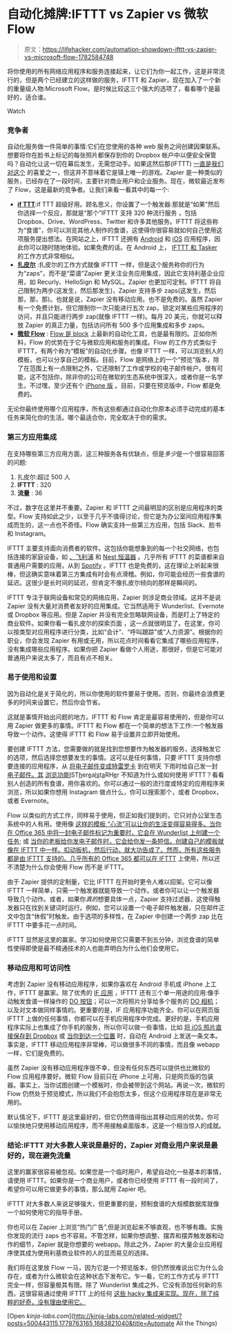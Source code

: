 # 自动化摊牌:IFTTT vs Zapier vs 微软 Flow

> 原文：<https://lifehacker.com/automation-showdown-ifttt-vs-zapier-vs-microsoft-flow-1782584748>

将你使用的所有网络应用程序和服务连接起来，让它们为你一起工作，这是非常流行的，但是两个已经建立的这样做的服务，IFTTT 和 Zapier，现在加入了一个新的重量级人物:Microsoft Flow。是时候比较这三个强大的选项了，看看哪个是最好的，适合谁。

Watch

### 竞争者

自动化服务做一件简单的事情:它们在您使用的各种 web 服务之间创建因果联系。想要将你在脸书上标记的每张照片都保存到你的 Dropbox 帐户中以便安全保管吗？自动化让这一切在幕后发生，无需您动手。如果这然后那(IFTTT) [一直是我们对这个](http://lifehacker.com/tag/ifttt) 的喜爱之一，但这并不意味着它是镇上唯一的游戏。Zapier 是一种类似的服务，已经存在了一段时间，主要针对商业用户和企业服务。现在，微软最近发布了 Flow，这是最新的竞争者。让我们来看一看其中的每一个:

*   [**if TTT**](https://ifttt.com/):if TTT 超级好用。顾名思义，你设置了一个触发器:那就是“如果”然后你选择一个反应，那就是“那个”IFTTT 支持 320 种流行服务 ，包括 Dropbox、Drive、WordPress、Twitter 和许多其他服务。IFTTT 将这些称为“食谱”，你可以浏览其他人制作的食谱，这使得你很容易就如何自己使用这项服务提出想法。在网站之上，IFTTT 还拥有 [Android](https://play.google.com/store/apps/details?id=com.ifttt.ifttt&hl=en) 和 [iOS](https://itunes.apple.com/us/app/if-by-ifttt/id660944635?mt=8) 应用程序，因此你可以随时随地体验。如果免费的话。在 Android 上， [IFTTT 和 Tasker](https://lifehacker.com/android-automation-showdown-ifttt-vs-tasker-1781835294) 的工作方式非常相似。
*   [**扎皮尔**](https://zapier.com/app/explore) :扎皮尔的工作方式就像 IFTTT 一样，但是这个服务称你的行为为“zaps”，而不是“菜谱”Zapier 更关注业务应用集成，因此它支持利基企业应用，如 Recurly、HelloSign 和 MySQL。Zapier 也更加可定制。IFTTT 将自己限制为两步(这发生，然后那发生)，Zapier 支持多步 zaps(这发生，然后那，那，那)。也就是说，Zapier 没有移动应用。也不是免费的。虽然 Zapier 有一个免费计划，但它限制你一次只能进行五次 zap，锁定对某些应用程序的访问，并且只能进行两步 zap(就像 IFTTT 一样)。每月 20 美元，你就可以释放 Zapier 的真正力量，包括访问所有 500 多个应用集成和多步 zaps。
*   [**微软 Flow**](https://flow.microsoft.com/en-us/) : [Flow 是 block](https://flow.microsoft.com/en-us/blog/welcome-to-microsoft-flow/) 上最新的自动化工具，也是最有限的。正如你所料，Flow 的优势在于它与微软应用和服务的集成。Flow 的工作方式类似于 IFTTT，有两个称为“模板”的自动化步骤。也像 IFTTT 一样，可以浏览别人的模板，也可以分享自己的模板。目前，Flow 是网络上的一个“预览”版本，除了在范围上有一点限制之外，它还限制了工作或学校的电子邮件帐户。很有可能，这不包括你，除非你的公司在微软的生态系统中很深入，或者你是一名学生。不过嘿，至少还有个 [iPhone 版](https://itunes.apple.com/us/app/microsoft-flow/id1094928825?mt=8) 。目前，只要在预览版中，Flow 都是免费的。

无论你最终使用哪个应用程序，所有这些都通过自动化你原本必须手动完成的基本任务来简化你的生活。哪个最适合你，完全取决于你的需求。

### 第三方应用集成

在支持哪些第三方应用方面，这三种服务各有优缺点，但是*多少*是一个很容易回答的问题:

1.  扎皮尔:超过 500 人
2.  **IFTTT** : 320
3.  **流量** : 36

不过，数字在这里并不重要。Zapier 和 IFTTT 之间最明显的区别是应用程序的类型。Flow 支持如此之少，以至于几乎不值得讨论，但它是为办公室间应用程序集成而生的，这一点也不奇怪。Flow 确实支持一些第三方应用，包括 Slack、脸书和 Instagram。

IFTTT 主要支持面向消费者的软件。这包括你能想象到的每一个社交网络，也包括连接的家庭设备，如 [、飞利浦](https://ifttt.com/hue) 和 [Nest 恒温器](https://ifttt.com/nest_thermostat) 。几乎所有 IFTTT 的菜谱都来自普通用户需要的应用，从到 [Spotify](https://ifttt.com/spotify) 。IFTTT 也是免费的，这在理论上听起来很棒，但这确实意味着第三方集成有时会有点滑稽。例如，你可能会经历一些食谱的延迟。这很少是长时间的延迟，但肯定不像扎皮尔倾向的那样是瞬间的。

IFTTT 专注于联网设备和常见的网络应用，Zapier 则涉足商业领域。这并不是说 Zapier 没有大量对消费者友好的应用集成。它当然适用于 Wunderlist、Evernote 或 Dropbox 等应用。但是 Zapier 并没有完全忽略联网设备，而是盯上了特定的商业软件。如果你看一看扎皮尔的探索页面 ，这一点就很明显了。在这里，你可以按类型对应用程序进行分类，比如“会计”、“呼叫跟踪”或“人力资源”。根据你的职业，你会发现 Zapier 有用或无用，所以花点时间看看它集成了哪些应用程序，没有集成哪些应用程序。如果你把 Zapier 看做个人用途，那很好，但是它可能对普通用户来说太多了，而且有点不相关。

### 易于使用和设置

因为自动化是关于简化的，所以你使用的软件要易于使用。否则，你最终会浪费更多的时间来设置它，然后你会节省。

这就是事情开始出问题的地方。IFTTT 和 Flow 肯定是最容易使用的，但是你可以用 Zapier 做更多的事情。IFTTT 和 Flow 都在一个简单的想法下工作:一个触发器导致一个动作。这使得 IFTTT 和 Flow 易于设置并立即开始使用。

要创建 IFTTT 方法，您需要做的就是找到您想要作为触发器的服务，选择触发它的选项，然后选择您想要发生的事情。这可以是任何事情，只要 IFTTT 支持你想要连接的应用程序，从 [将电子邮件变成特雷罗卡](https://ifttt.com/recipes/299823-turn-emails-into-trello-cards) 到在明天 下雨时给自己发一封 [电子邮件。其](https://ifttt.com/recipes/188-get-an-email-if-there-will-be-rain-in-your-area-tomorrow) [浏览功能](https://ifttt.com/recipes)[I](https://ifttt.com/recipes)ST[h](https://ifttt.com/recipes)er[e](https://ifttt.com/recipes)a[l](https://ifttt.com/recipes)[s](https://ifttt.com/recipes)t[a](https://ifttt.com/recipes)RH[e](https://ifttt.com/recipes)r 不知道为什么或如何使用 IFTTT？看看别人创造的所有食谱，用你喜欢的。你可以通过一般的流行度或特定的应用程序来浏览，所以如果你想用 Instagram 做点什么，你可以搜索那个，或者 Dropbox，或者 Evernote。

Flow 以类似的方式工作，同样易于使用，但正如我们提到的，它只对办公室生态系统中的人有用。使用像 [这样的模板,“心流”可以让你的生活变得容易得多。当你在 Office 365 中将一封电子邮件标记为重要时，它会在 Wunderlist 上创建一个任务;](https://flow.microsoft.com/en-us/galleries/public/templates/bf36b39db2fd499fb64e4f1d772e41b5/create-a-to-do-item-in-wunderlist-for-important-emails/) 或 [当你的老板给你发电子邮件时，它会给你发一条短信。创建自己的模板就像在 IFTTT 中一样。扣动扳机，然后行动，就大功告成了。然而，所有这些服务都是由 IFTTT 支持的。几乎所有的 Office 365 都可以在 IFTTT](https://flow.microsoft.com/en-us/galleries/public/templates/f2b8e5f4-b40a-447f-8d8e-29bc90d4c7d4/get-a-text-notification-when-you-receive-an-email-from-your-manager/) 上使用，所以还不清楚为什么你会使用 Flow 而不是 IFTTT。

由于 Zapier 提供的定制量，它比 IFTTT 在开始时更令人难以招架。它可以像 IFTTT 一样简单，只需一个触发器就能导致一个动作。或者你可以让一个触发器导致几个动作。或者，如果你*真的*想要具体一点，Zapier 支持过滤器，这使得触发器只在找到关键词时运行。例如，您可以设置一个电子邮件触发器，只在邮件正文中包含“休假”时触发。由于选项的多样性，在 Zapier 中创建一个两步 zap 比在 IFTTT 中要多花一点时间。

IFTTT 显然是这里的赢家。学习如何使用它只需要不到五分钟，浏览食谱的简单性使得即使是最不精通技术的人也能弄明白为什么他们会使用它。

### 移动应用和可访问性

考虑到 Zapier 没有移动应用程序，如果你喜欢在 Android 手机或 iPhone 上工作，IFTTT 是赢家。除了优秀的 [IF 应用](https://ifttt.com/products) ，IFTTT 还有三个单一用途的应用:像手动触发食谱一样操作的 [DO 按钮](https://ifttt.com/products/do/button)；可以一次将照片分享给多个服务的 [DO 相机](https://ifttt.com/products/do/camera)；以及对文本做同样事情的。更重要的是，IF 应用程序功能齐全。你可以在网页版 IFTTT 上做的任何事情，你都可以在手机应用程序中完成。更好的是，手机应用程序实际上也集成了你手机的服务，所以你可以做一些事情，比如 [将 iOS 照片直接保存到 Dropbox](https://lifehacker.com/all-the-new-stuff-in-ifttt-for-ios-and-what-you-can-do-1032710106) 或 [当你到达一个位置](http://lifehacker.com/all-the-new-stuff-in-ifttt-for-android-and-what-you-can-1566974091) 时，自动在 Android 上发送一条文本。事实是，IFTTT 移动应用程序非常棒，可以做很多不同的事情，而且像 webapp 一样，它们是免费的。

虽然 Zapier 没有移动应用程序很不幸，但没有任何东西可以提供也比微软的 Flow 应用程序要好。微软 Flow 目前只在 iPhone 上可用，只是网页版的包装器。事实上，当你试图创建一个模板时，你会被带到这个网站。再说一次，微软的 Flow 仍然处于预览模式，所以我们不会抱怨太多，但这个应用程序现在是非常无用的。

默认情况下，IFTTT 是这里最好的，但它仍然值得指出其移动应用的优势。你可以愉快地只使用移动应用程序，而不用接触桌面版本，这是一个相当惊人的成就。

### 结论:IFTTT 对大多数人来说是最好的，Zapier 对商业用户来说是最好的，现在避免流量

这里的赢家很容易被忽视。如果您是一个临时用户，希望自动化一些基本的事情，请使用 IFTTT。如果你是一个商业用户，或者你已经使用 IFTTT 有一段时间了，希望你可以用它做更多的事情，那么就用 Zapier 吧。

IFTTT 对大多数人来说足够强大，但更重要的是，预制食谱的大规模数据库就像一个如何使用它的指导手册。

你也可以在 Zapier 上浏览“热门广告”,但是浏览起来不够直观，也不够有趣。实施你发现的流行 zaps 也不容易。不管怎样，如果你想调整、摆弄和摆弄触发器和动作的细节，Zapier 就是你想要的 webapp。除此之外，Zapier 的大量企业应用程序使其成为使用利基商业软件的人的显而易见的选择。

我们将在这里放 Flow 一马，因为它是一个预览版本，但仍然很难说出它为什么会存在，或者为什么微软会在这种状态下发布它。乍一看，它的工作方式与 IFTTT 完全一样，但容量极其有限。除了 Wunderlist 集成之外，它没有添加任何新的东西，这很容易通过使用 IFTTT 上的任何 [这些 hacky 集成来实现。现在，除了纯粹的好奇，没有理由使用它。](https://ifttt.com/recipes/search?q=wunderlist)

[Open *kinja-labs.com*](http://kinja-labs.com/related-widget/?posts=500443115,1778763165,1683821040&title=Automate All the Things)